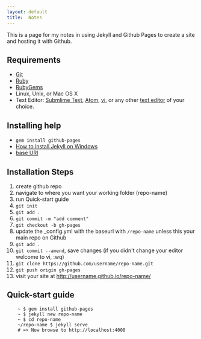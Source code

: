 ```yaml
---
layout: default
title:  Notes
---
```


This is a page for my notes in using Jekyll and Github Pages to create a site and hosting it with Github.

## Requirements
- [Git](http://git-scm.com/)
- [Ruby](https://www.ruby-lang.org/en/)
- [RubyGems](https://rubygems.org/)
- Linux, Unix, or Mac OS X
- Text Editor: [Submlime Text](http://www.sublimetext.com/), [Atom](https://atom.io/), [vi](http://ex-vi.sourceforge.net/), or any other [text editor](http://en.wikipedia.org/wiki/List_of_text_editors) of your choice.

## Installing help
- `gem install github-pages`
- [How to install Jekyll on Windows](http://minimaldev.com/how-to-install-jekyll-on-windows/)
- [base URI](http://jekyllrb.com/docs/github-pages/#project-page-url-structure)

## Installation Steps
1. create github repo
2. navigate to where you want your working folder (repo-name)
3. run Quick-start guide
4. `git init`
5. `git add .`
6. `git commit -m "add comment"`
7. `git checkout -b gh-pages`
8. update the _config.yml with the baseurl with `/repo-name` unless this your main repo on Github
9. `git add .`
10. `git commit --amend`, save changes (if you didn't change your editor welcome to vi, :wq)
11. `git clone https://github.com/username/repo-name.git`
12. `git push origin gh-pages`
13. visit your site at http://username.github.io/repo-name/

## Quick-start guide

```
	~ $ gem install github-pages
	~ $ jekyll new repo-name
	~ $ cd repo-name
	~/repo-name $ jekyll serve
	# => Now browse to http://localhost:4000
```
